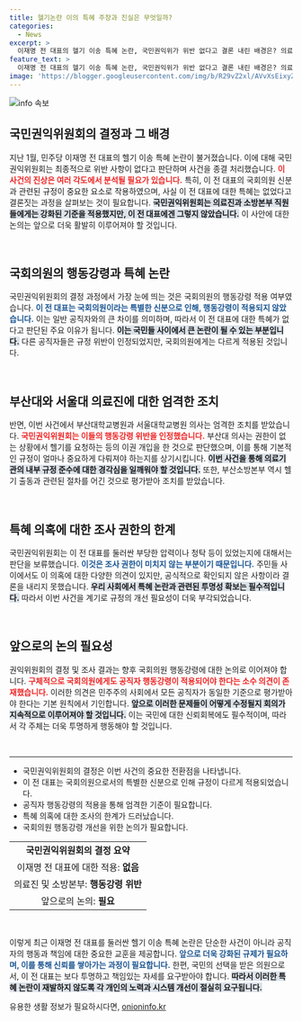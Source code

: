 ```yaml
---
title: 헬기논란 이의 특혜 주장과 진실은 무엇일까?
categories:
  - News
excerpt: >
  이재명 전 대표의 헬기 이송 특혜 논란, 국민권익위가 위반 없다고 결론 내린 배경은? 의료진과 소방은 규정 위반으로 처벌되지만, 국회의원에겐 면죄부를 준 사연을 파헤칩니다!
feature_text: >
  이재명 전 대표의 헬기 이송 특혜 논란, 국민권익위가 위반 없다고 결론 내린 배경은? 의료진과 소방은 규정 위반으로 처벌되지만, 국회의원에겐 면죄부를 준 사연을 파헤칩니다!
image: 'https://blogger.googleusercontent.com/img/b/R29vZ2xl/AVvXsEixyZcFfHzMRdzZMjFBmAUKJYCLCGyLL1o632UiGVXcaFdKo_bkvkuCioo0uUKlGfBVcT3P84aROyZIXSBEx3Aw5nCQ3pTgDom1WDC4m8eifvWiAmWEEVb4x6G_l8C0QH225ldMjyaFvpxGEBGNO37VmDTDMHGhJPq73UglMfDca1-0aw/s1600/blogspot.png'
---
```


<p><img src="https://blogger.googleusercontent.com/img/b/R29vZ2xl/AVvXsEixyZcFfHzMRdzZMjFBmAUKJYCLCGyLL1o632UiGVXcaFdKo_bkvkuCioo0uUKlGfBVcT3P84aROyZIXSBEx3Aw5nCQ3pTgDom1WDC4m8eifvWiAmWEEVb4x6G_l8C0QH225ldMjyaFvpxGEBGNO37VmDTDMHGhJPq73UglMfDca1-0aw/s1600/blogspot.png" alt="info 속보" /></p>

<h2 data-ke-size="size26">국민권익위원회의 결정과 그 배경</h2>

<p data-ke-size="size16">지난 1월, 민주당 이재명 전 대표의 헬기 이송 특혜 논란이 불거졌습니다. 이에 대해 국민권익위원회는 최종적으로 위반 사항이 없다고 판단하며 사건을 종결 처리했습니다. <b><span style="color: #ee2323;">이 사건의 진상은 여러 각도에서 분석될 필요가 있습니다.</span></b> 특히, 이 전 대표의 국회의원 신분과 관련된 규정이 중요한 요소로 작용하였으며, 사실 이 전 대표에 대한 특혜는 없었다고 결론짓는 과정을 살펴보는 것이 필요합니다. <b><span style="background-color: #21538527;">국민권익위원회는 의료진과 소방본부 직원들에게는 강화된 기준을 적용했지만, 이 전 대표에겐 그렇지 않았습니다.</span></b> 이 사안에 대한 논의는 앞으로 더욱 활발히 이루어져야 할 것입니다.</p>

<p data-ke-size="size16">&nbsp;</p>

<h2 data-ke-size="size26">국회의원의 행동강령과 특혜 논란</h2>

<p data-ke-size="size16">국민권익위원회의 결정 과정에서 가장 눈에 띄는 것은 국회의원의 행동강령 적용 여부였습니다. <b><span style="color: #1a5490;">이 전 대표는 국회의원이라는 특별한 신분으로 인해, 행동강령이 적용되지 않았습니다.</span></b> 이는 일반 공직자와의 큰 차이를 의미하며, 따라서 이 전 대표에 대한 특혜가 없다고 판단된 주요 이유가 됩니다. <b><span style="background-color: #21538527;">이는 국민들 사이에서 큰 논란이 될 수 있는 부분입니다.</span></b> 다른 공직자들은 규정 위반이 인정되었지만, 국회의원에게는 다르게 적용된 것입니다.</p>

<p data-ke-size="size16">&nbsp;</p>

<h2 data-ke-size="size26">부산대와 서울대 의료진에 대한 엄격한 조치</h2>

<p data-ke-size="size16">반면, 이번 사건에서 부산대학교병원과 서울대학교병원 의사는 엄격한 조치를 받았습니다. <b><span style="color: #ee2323;">국민권익위원회는 이들의 행동강령 위반을 인정했습니다.</span></b> 부산대 의사는 권한이 없는 상황에서 헬기를 요청하는 등의 이권 개입을 한 것으로 판단했으며, 이를 통해 기본적인 규정이 얼마나 중요하게 다뤄져야 하는지를 상기시킵니다. <b><span style="background-color: #21538527;">이번 사건을 통해 의료기관의 내부 규정 준수에 대한 경각심을 일깨워야 할 것입니다.</span></b> 또한, 부산소방본부 역시 헬기 출동과 관련된 절차를 어긴 것으로 평가받아 조치를 받았습니다.</p>

<p data-ke-size="size16">&nbsp;</p>

<h2 data-ke-size="size26">특혜 의혹에 대한 조사 권한의 한계</h2>

<p data-ke-size="size16">국민권익위원회는 이 전 대표를 둘러싼 부당한 압력이나 청탁 등이 있었는지에 대해서는 판단을 보류했습니다. <b><span style="color: #1a5490;">이것은 조사 권한이 미치지 않는 부분이기 때문입니다.</span></b> 주민들 사이에서도 이 의혹에 대한 다양한 의견이 있지만, 공식적으로 확인되지 않은 사항이라 결론을 내리지 못했습니다. <b><span style="background-color: #21538527;">우리 사회에서 특혜 논란과 관련된 투명성 확보는 필수적입니다.</span></b> 따라서 이번 사건을 계기로 규정의 개선 필요성이 더욱 부각되었습니다.</p>

<p data-ke-size="size16">&nbsp;</p>

<h2 data-ke-size="size26">앞으로의 논의 필요성</h2>

<p data-ke-size="size16">권익위원회의 결정 및 조사 결과는 향후 국회의원 행동강령에 대한 논의로 이어져야 합니다. <b><span style="color: #ee2323;">구체적으로 국회의원에게도 공직자 행동강령이 적용되어야 한다는 소수 의견이 존재했습니다.</span></b> 이러한 의견은 민주주의 사회에서 모든 공직자가 동일한 기준으로 평가받아야 한다는 기본 원칙에서 기인합니다. <b><span style="background-color: #21538527;">앞으로 이러한 문제들이 어떻게 수정될지 회의가 지속적으로 이루어져야 할 것입니다.</span></b> 이는 국민에 대한 신뢰회복에도 필수적이며, 따라서 각 주체는 더욱 투명하게 행동해야 할 것입니다.</p>

<p data-ke-size="size16">&nbsp;</p>

<hr>

<ul>
    <li>국민권익위원회의 결정은 이번 사건의 중요한 전환점을 나타냅니다.</li>
    <li>이 전 대표는 국회의원으로서의 특별한 신분으로 인해 규정이 다르게 적용되었습니다.</li>
    <li>공직자 행동강령의 적용을 통해 엄격한 기준이 필요합니다.</li>
    <li>특혜 의혹에 대한 조사의 한계가 드러났습니다.</li>
    <li>국회의원 행동강령 개선을 위한 논의가 필요합니다.</li>
</ul>

<table style="width: 100%; border-collapse: collapse;">
    <tr>
        <td style="text-align: center; height: 17px;"><b>국민권익위원회의 결정 요약</b></td>
    </tr>
    <tr>
        <td style="text-align: center; height: 17px;">이재명 전 대표에 대한 적용: <b>없음</b></td>
    </tr>
    <tr>
        <td style="text-align: center; height: 17px;">의료진 및 소방본부: <b>행동강령 위반</b></td>
    </tr>
    <tr>
        <td style="text-align: center; height: 17px;">앞으로의 논의: <b>필요</b></td>
    </tr>
</table>

<p data-ke-size="size16">&nbsp;</p>

<p data-ke-size="size16">이렇게 최근 이재명 전 대표를 둘러싼 헬기 이송 특혜 논란은 단순한 사건이 아니라 공직자의 행동과 책임에 대한 중요한 교훈을 제공합니다. <b><span style="color: #1a5490;">앞으로 더욱 강화된 규제가 필요하며, 이를 통해 신뢰를 쌓아가는 과정이 필요합니다.</span></b> 한편, 국민의 선택을 받은 의원으로서, 이 전 대표는 보다 투명하고 책임있는 자세를 요구받아야 합니다. <b><span style="background-color: #21538527;">따라서 이러한 특혜 논란이 재발하지 않도록 각 개인의 노력과 시스템 개선이 절실히 요구됩니다.</span></b></p>
유용한 생활 정보가 필요하시다면, <a href="https://onioninfo.kr" rel="dofollow">onioninfo.kr</a>


